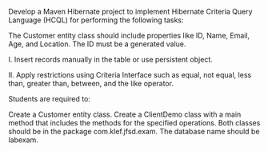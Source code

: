 Develop a Maven Hibernate project to implement Hibernate Criteria Query Language (HCQL) for performing the following tasks:

The Customer entity class should include properties like ID, Name, Email, Age, and Location. The ID must be a generated value.

I. Insert records manually in the table or use persistent object.

II. Apply restrictions using Criteria Interface such as equal, not equal, less than, greater than, between, and the like operator.

Students are required to:

Create a Customer entity class.
Create a ClientDemo class with a main method that includes the methods for the specified operations.
Both classes should be in the package com.klef.jfsd.exam.
The database name should be labexam.


